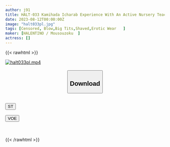 ```yaml
---
author: j91
title: HALT-033 Kamihada Icharab Experience With An Active Nursery Teacher
date: 2023-08-12T00:00:00Z
image: "halt033pl.jpg"
tags: [Censored, Blow,Big Tits,Shaved,Erotic Wear	]
maker: [HALENTINO / Mousouzoku  ]
actress: []
---
```



{{< rawhtml >}}

<div class="video" data-videoid="3Db2a9jMKZTdzyA">
    <a href="javascript:;">
        <img src="https://my.j91.asia/posts/halt033pl/halt033pl.jpg" width="WIDTH" height="HEIGHT" alt="halt033pl.mp4" loading="lazy">
    </a>
</div>

<script type="text/javascript" src="https://j91.asia/asset/on-demand-st.js"></script>

<br>
  <link rel="stylesheet" href="https://j91.asia/asset/bs5.css">
  
  <center>
  <button class="btn btn-primary" type="button" data-bs-toggle="collapse" data-bs-target=".multi-collapse" aria-expanded="false" aria-controls="multiCollapseExample1 multiCollapseExample2"><h2>Download</h2></button></center>
</p>
<div class="row">
  <div class="col">
    <div class="collapse multi-collapse" id="multiCollapseExample1">
      <div class="card card-body">
	      	      <br>
<div class="buttons">  
<a href="https://streamtape.to/v/3Db2a9jMKZTdzyA"><button class="btn-hover color-3"><i class="fa fa-download"></i> ST</button></a></div>
    </div>
  </div>
</div>
  <div class="col">
    <div class="collapse multi-collapse" id="multiCollapseExample2">
      <div class="card card-body">
	      <br>
<div class="buttons">
    <a href="https://voe.sx/kqebroarbg9p"><button class="btn-hover color-9"><i class="fa fa-download"></i> VOE</button></a></div>
<br><br>
      </div>
    </div>
  </div>
</div>

{{< /rawhtml >}}